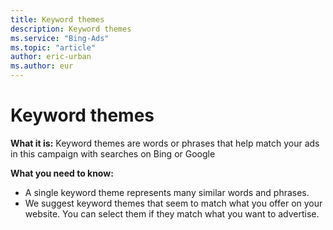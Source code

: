 ```yaml
---
title: Keyword themes
description: Keyword themes
ms.service: "Bing-Ads"
ms.topic: "article"
author: eric-urban
ms.author: eur
---
```


# Keyword themes

**What it is:**     Keyword themes are words or phrases that help match your ads in this campaign with searches on Bing or Google

**What you need to know:**
- A single keyword theme represents many similar words and phrases.
- We suggest keyword themes that seem to match what you offer on your website. You can select them if they match what you want to advertise.


